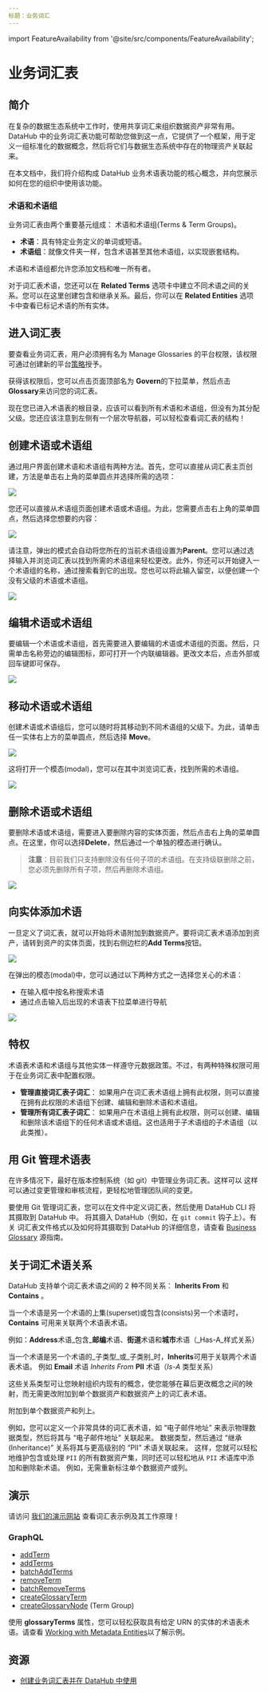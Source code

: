 ```yaml
---
标题：业务词汇
---
```


import FeatureAvailability from '@site/src/components/FeatureAvailability';

# 业务词汇表

## 简介

在复杂的数据生态系统中工作时，使用共享词汇来组织数据资产非常有用。DataHub 中的业务词汇表功能可帮助您做到这一点，它提供了一个框架，用于定义一组标准化的数据概念，然后将它们与数据生态系统中存在的物理资产关联起来。

在本文档中，我们将介绍构成 DataHub 业务术语表功能的核心概念，并向您展示如何在您的组织中使用该功能。

### 术语和术语组

业务词汇表由两个重要基元组成： 术语和术语组(Terms & Term Groups)。

- **术语**：具有特定业务定义的单词或短语。
- **术语组**：就像文件夹一样，包含术语甚至其他术语组，以实现嵌套结构。

术语和术语组都允许您添加文档和唯一所有者。

对于词汇表术语，您还可以在 **Related Terms** 选项卡中建立不同术语之间的关系。您可以在这里创建包含和继承关系。最后，你可以在  **Related Entities** 选项卡中查看已标记术语的所有实体。

## 进入词汇表

要查看业务词汇表，用户必须拥有名为 Manage Glossaries 的平台权限，该权限可通过创建新的平台[策略](../authorization/policies.md)授予。

获得该权限后，您可以点击页面顶部名为 **Govern**的下拉菜单，然后点击 **Glossary**来访问您的词汇表。

现在您已进入术语表的根目录，应该可以看到所有术语和术语组，但没有为其分配父级。您还应该注意到左侧有一个层次导航器，可以轻松查看词汇表的结构！

## 创建术语或术语组

通过用户界面创建术语和术语组有两种方法。首先，您可以直接从词汇表主页创建，方法是单击右上角的菜单圆点并选择所需的选项：

<p align=“center”>
  <img width=“100%” src="https://raw.githubusercontent.com/datahub-project/static-assets/main/imgs/glossary/root-glossary-create.png"/>
</p>

您还可以直接从术语组页面创建术语或术语组。为此，您需要点击右上角的菜单圆点，然后选择您想要的内容：

<p align=“center”>
  <img width=“100%” src="https://raw.githubusercontent.com/datahub-project/static-assets/main/imgs/glossary/create-from-node.png"/>
</p>

请注意，弹出的模式会自动将您所在的当前术语组设置为**Parent**。您可以通过选择输入并浏览词汇表以找到所需的术语组来轻松更改。此外，你还可以开始键入一个术语组的名称，通过搜索看到它的出现。您也可以将此输入留空，以便创建一个没有父级的术语或术语组。

<p align=“center”>
  <img width=“100%” src="https://raw.githubusercontent.com/datahub-project/static-assets/main/imgs/glossary/create-modal.png"/>
</p>

## 编辑术语或术语组

要编辑一个术语或术语组，首先需要进入要编辑的术语或术语组的页面。然后，只需单击名称旁边的编辑图标，即可打开一个内联编辑器。更改文本后，点击外部或回车键即可保存。

<p align=“center”>
  <img width=“100%” src="https://raw.githubusercontent.com/datahub-project/static-assets/main/imgs/glossary/edit-term.png"/>
</p>

## 移动术语或术语组

创建术语或术语组后，您可以随时将其移动到不同术语组的父级下。为此，请单击任一实体右上方的菜单圆点，然后选择 **Move**。

<p align=“center”>
  <img width=“100%” src="https://raw.githubusercontent.com/datahub-project/static-assets/main/imgs/glossary/move-term-button.png"/>
</p>

这将打开一个模态(modal)，您可以在其中浏览词汇表，找到所需的术语组。

<p align=“center”>
  <img width=“100%” src="https://raw.githubusercontent.com/datahub-project/static-assets/main/imgs/glossary/move-term-modal.png"/>
</p>

## 删除术语或术语组

要删除术语或术语组，需要进入要删除内容的实体页面，然后点击右上角的菜单圆点。在这里，你可以选择**Delete**，然后通过一个单独的模态进行确认。

> **注意**：目前我们只支持删除没有任何子项的术语组。在支持级联删除之前，您必须先删除所有子项，然后再删除术语组。

<p align=“center”>
  <img width=“100%” src="https://raw.githubusercontent.com/datahub-project/static-assets/main/imgs/glossary/delete-button.png"/>
</p>

## 向实体添加术语

一旦定义了词汇表，就可以开始将术语附加到数据资产。要将词汇表术语添加到资产，请转到资产的实体页面，找到右侧边栏的**Add Terms**按钮。

<p align=“center”>
  <img width=“100%” src="https://raw.githubusercontent.com/datahub-project/static-assets/main/imgs/glossary/add-term-to-entity.png"/>
</p>

在弹出的模态(modal)中，您可以通过以下两种方式之一选择您关心的术语：

- 在输入框中按名称搜索术语
- 通过点击输入后出现的术语表下拉菜单进行导航

<p align=“center”>
  <img width=“100%” src="https://raw.githubusercontent.com/datahub-project/static-assets/main/imgs/glossary/add-term-modal.png"/>
</p>

## 特权

术语表术语和术语组与其他实体一样遵守元数据政策。不过，有两种特殊权限可用于在业务词汇表中配置权限。

- **管理直接词汇表子词汇**： 如果用户在词汇表术语组上拥有此权限，则可以直接在拥有此权限的术语组下创建、编辑和删除术语和术语组。
- **管理所有词汇表子词汇**： 如果用户在术语组上拥有此权限，则可以创建、编辑和删除该术语组下的任何术语或术语组。这也适用于子术语组的子术语组（以此类推）。

## 用 Git 管理术语表

在许多情况下，最好在版本控制系统（如 git）中管理业务词汇表。这样可以
这样可以通过变更管理和审核流程，更轻松地管理团队间的变更。

要使用 Git 管理词汇表，您可以在文件中定义词汇表，然后使用 DataHub CLI 将其摄取到 DataHub 中。
将其摄入 DataHub（例如，在 `git commit` 钩子上）。有关
词汇表文件格式以及如何将其摄取到 DataHub 的详细信息，请查看 [Business Glossary](../ingestion-sources/business-glossary_zh.md) 源指南。

## 关于词汇术语关系

DataHub 支持单个词汇表术语之间的 2 种不同关系： **Inherits From** 和 **Contains** 。

当一个术语是另一个术语的上集(superset)或包含(consists)另一个术语时，**Contains** 可用来关联两个术语表术语。

例如：**Address**术语_包含_**邮编**术语、**街道**术语和**城市**术语（_Has-A_样式关系）

当一个术语是另一个术语的_子类型_或_子类别_时，**Inherits**可用于关联两个术语表术语。
例如 **Email** 术语 _Inherits From_ **PII** 术语（_Is-A_ 类型关系）

这些关系类型可让您映射组织内现有的概念，使您能够在幕后更改概念之间的映射，而无需更改附加到单个数据资产和数据资产上的词汇表术语。

附加到单个数据资产和列上。

例如，您可以定义一个非常具体的词汇表术语，如 “电子邮件地址” 来表示物理数据类型，然后将其与 “电子邮件地址” 关联起来。
数据类型，然后通过 “继承(Inheritance)” 关系将其与更高级别的 “PII” 术语关联起来。
这样，您就可以轻松地维护包含或处理 `PII` 的所有数据资产集，同时还可以轻松地从 `PII` 术语库中添加和删除新术语。
例如，无需重新标注单个数据资产或列。

## 演示

请访问 [我们的演示网站](https://demo.datahubproject.io/glossary) 查看词汇表示例及其工作原理！

### GraphQL

- [addTerm](https://datahubproject.io/docs/graphql/mutations#addterm)
- [addTerms](https://datahubproject.io/docs/graphql/mutations#addterms)
- [batchAddTerms](https://datahubproject.io/docs/graphql/mutations#batchAddTerms)
- [removeTerm](https://datahubproject.io/docs/graphql/mutations#removeTerm)
- [batchRemoveTerms](https://datahubproject.io/docs/graphql/mutations#batchRemoveTerms)
- [createGlossaryTerm](https://datahubproject.io/docs/graphql/mutations#createGlossaryTerm)
- [createGlossaryNode](https://datahubproject.io/docs/graphql/mutations#createGlossaryNode) (Term Group)

使用 **glossaryTerms** 属性，您可以轻松获取具有给定 URN 的实体的术语表术语。请查看 [Working with Metadata Entities](../api/graphql/how-to-set-up-graphql_zh.md#querying-for-glossary-terms-of-an-asset)以了解示例。

## 资源

- [创建业务词汇表并在 DataHub 中使用](<https://blog.datahubproject.io/crea>)
